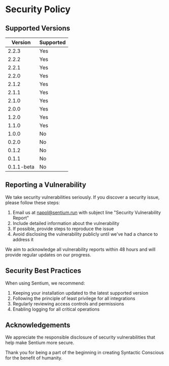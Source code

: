 # Security Policy

## Supported Versions

| Version    | Supported          |
| ---------- | ------------------ |
| 2.2.3      | Yes                |
| 2.2.2      | Yes                |
| 2.2.1      | Yes                |
| 2.2.0      | Yes                |
| 2.1.2      | Yes                |
| 2.1.1      | Yes                |
| 2.1.0      | Yes                |
| 2.0.0      | Yes                |
| 1.2.0      | Yes                |
| 1.1.0      | Yes                |
| 1.0.0      | No                 |
| 0.2.0      | No                 |
| 0.1.2      | No                 |
| 0.1.1      | No                 |
| 0.1.1-beta | No                 |

## Reporting a Vulnerability

We take security vulnerabilities seriously. If you discover a security issue, please follow these steps:

1. Email us at [napol@sentium.run](mailto:napol@sentium.run) with subject line "Security Vulnerability Report"
2. Include detailed information about the vulnerability
3. If possible, provide steps to reproduce the issue
4. Avoid disclosing the vulnerability publicly until we've had a chance to address it

We aim to acknowledge all vulnerability reports within 48 hours and will provide regular updates on our progress.

## Security Best Practices

When using Sentium, we recommend:

1. Keeping your installation updated to the latest supported version
2. Following the principle of least privilege for all integrations
3. Regularly reviewing access controls and permissions
4. Enabling logging for all critical operations

## Acknowledgements

We appreciate the responsible disclosure of security vulnerabilities that help make Sentium more secure.

Thank you for being a part of the beginning in creating Syntactic Conscious for the benefit of humanity.
